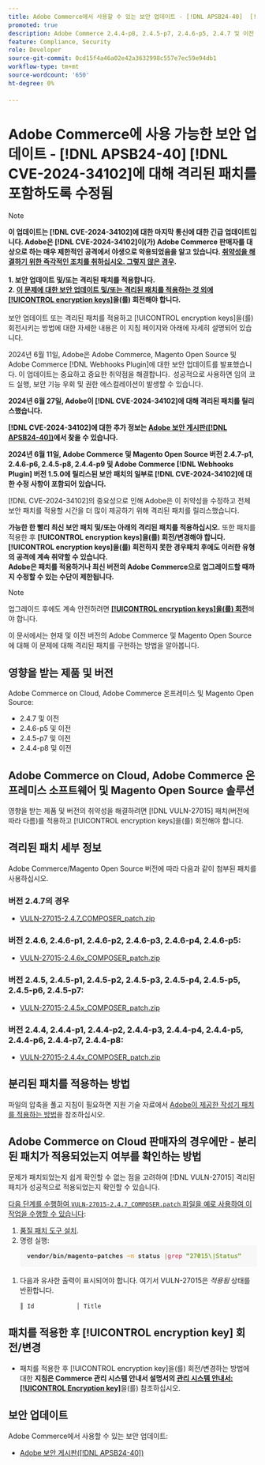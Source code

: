 ```yaml
---
title: Adobe Commerce에서 사용할 수 있는 보안 업데이트 - [!DNL APSB24-40]  [!DNL CVE-2024-34102]에 대해 격리된 패치를 포함하도록 수정됨
promoted: true
description: Adobe Commerce 2.4.4-p8, 2.4.5-p7, 2.4.6-p5, 2.4.7 및 이전 버전에 대해  [!DNL CVE-2024-34102] 을(를) 수정하려면 패치를 적용하십시오.
feature: Compliance, Security
role: Developer
source-git-commit: 0cd15f4a46a02e42a3632998c557e7ec59e94db1
workflow-type: tm+mt
source-wordcount: '650'
ht-degree: 0%

---
```


# Adobe Commerce에 사용 가능한 보안 업데이트 - [!DNL APSB24-40] [!DNL CVE-2024-34102]에 대해 격리된 패치를 포함하도록 수정됨

>[!NOTE]
>
>**이 업데이트는 [!DNL CVE-2024-34102]에 대한 마지막 통신에 대한 긴급 업데이트입니다. Adobe은 [!DNL CVE-2024-34102]이(가) Adobe Commerce 판매자를 대상으로 하는 매우 제한적인 공격에서 야생으로 악용되었음을 알고 있습니다. <u>취약성을 해결하기 위한 즉각적인 조치를 취하십시오. 그렇지 않은 경우</u>.<br><br>1. 보안 업데이트 및/또는 격리된 패치를 적용합니다.<br>2. <u>이 문제에 대한 보안 업데이트 및/또는 격리된 패치를 적용하는 것 외에 [!UICONTROL encryption keys]</u>을(를) 회전해야 합니다.**<br><br>&#x200B;보안 업데이트 또는 격리된 패치를 적용하고 [!UICONTROL encryption keys]을(를) 회전시키는 방법에 대한 자세한 내용은 이 지침 페이지와 아래에 자세히 설명되어 있습니다.

2024년 6월 11일, Adobe은 Adobe Commerce, Magento Open Source 및 Adobe Commerce [!DNL Webhooks Plugin]에 대한 보안 업데이트를 발표했습니다. 이 업데이트는 중요하고 중요한 취약점을 해결합니다.  성공적으로 사용하면 임의 코드 실행, 보안 기능 우회 및 권한 에스컬레이션이 발생할 수 있습니다.

**2024년 6월 27일, Adobe이 [!DNL CVE-2024-34102]에 대해 격리된 패치를 릴리스했습니다.**

**[!DNL CVE-2024-34102]에 대한 추가 정보는 [Adobe 보안 게시판([!DNL APSB24-40])](https://helpx.adobe.com/security/products/magento/apsb24-40.html)에서 찾을 수 있습니다.**

**2024년 6월 11일, Adobe Commerce 및 Magento Open Source 버전 2.4.7-p1, 2.4.6-p6, 2.4.5-p8, 2.4.4-p9 및 Adobe Commerce [!DNL Webhooks Plugin] 버전 1.5.0에 릴리스된 보안 패치의 일부로 [!DNL CVE-2024-34102]에 대한 수정 사항이 포함되어 있습니다.**

[!DNL CVE-2024-34102]의 중요성으로 인해 Adobe은 이 취약성을 수정하고 전체 보안 패치를 적용할 시간을 더 많이 제공하기 위해 격리된 패치를 릴리스했습니다.

**가능한 한 빨리 최신 보안 패치 및/또는 아래의 격리된 패치를 적용하십시오.**
또한 패치를 적용한 후 **[!UICONTROL encryption keys]**을(를) 회전/변경해야 합니다.
**[!UICONTROL encryption keys]을(를) 회전하지 못한 경우**&#x200B;패치 후에도 이러한 유형의 공격에 계속 취약할 수 있습니다&#x200B;**.<br>
Adobe은 패치를 적용하거나 최신 버전의 Adobe Commerce으로 업그레이드할 때까지 수정할 수 있는 수단이 제한됩니다.**<br>

>[!NOTE]
>
>업그레이드 후에도 계속 안전하려면 **[[!UICONTROL encryption keys]을(를) 회전](https://experienceleague.adobe.com/en/docs/commerce-admin/systems/security/encryption-key)**&#x200B;해야 합니다.

이 문서에서는 현재 및 이전 버전의 Adobe Commerce 및 Magento Open Source에 대해 이 문제에 대해 격리된 패치를 구현하는 방법을 알아봅니다.

## 영향을 받는 제품 및 버전

Adobe Commerce on Cloud, Adobe Commerce 온프레미스 및 Magento Open Source:

* 2.4.7 및 이전
* 2.4.6-p5 및 이전
* 2.4.5-p7 및 이전
* 2.4.4-p8 및 이전

## Adobe Commerce on Cloud, Adobe Commerce 온프레미스 소프트웨어 및 Magento Open Source 솔루션

영향을 받는 제품 및 버전의 취약성을 해결하려면 [!DNL VULN-27015] 패치(버전에 따라 다름)를 적용하고 [!UICONTROL encryption keys]을(를) 회전해야 합니다.

## 격리된 패치 세부 정보

Adobe Commerce/Magento Open Source 버전에 따라 다음과 같이 첨부된 패치를 사용하십시오.

### 버전 2.4.7의 경우

* [VULN-27015-2.4.7_COMPOSER_patch.zip](assets/VULN-27015-2.4.7_COMPOSER_patch.zip)

### 버전 2.4.6, 2.4.6-p1, 2.4.6-p2, 2.4.6-p3, 2.4.6-p4, 2.4.6-p5:

* [VULN-27015-2.4.6x_COMPOSER_patch.zip](assets/VULN-27015-2.4.6x_COMPOSER_patch.zip)

### 버전 2.4.5, 2.4.5-p1, 2.4.5-p2, 2.4.5-p3, 2.4.5-p4, 2.4.5-p5, 2.4.5-p6, 2.4.5-p7:

* [VULN-27015-2.4.5x_COMPOSER_patch.zip](assets/VULN-27015-2.4.5x_COMPOSER_patch.zip)

### 버전 2.4.4, 2.4.4-p1, 2.4.4-p2, 2.4.4-p3, 2.4.4-p4, 2.4.4-p5, 2.4.4-p6, 2.4.4-p7, 2.4.4-p8:

* [VULN-27015-2.4.4x_COMPOSER_patch.zip](assets/VULN-27015-2.4.4x_COMPOSER_patch.zip)


## 분리된 패치를 적용하는 방법

파일의 압축을 풀고 지침이 필요하면 지원 기술 자료에서 [Adobe이 제공한 작성기 패치를 적용하는 방법](https://experienceleague.adobe.com/docs/commerce-knowledge-base/kb/how-to/how-to-apply-a-composer-patch-provided-by-magento.html)을 참조하십시오.

## Adobe Commerce on Cloud 판매자의 경우에만 - 분리된 패치가 적용되었는지 여부를 확인하는 방법

문제가 패치되었는지 쉽게 확인할 수 없는 점을 고려하여 [!DNL VULN-27015] 격리된 패치가 성공적으로 적용되었는지 확인할 수 있습니다.

<u>다음 단계를 수행하여 `VULN-27015-2.4.7_COMPOSER.patch` 파일을 예로 사용하여 이 작업을 수행할 수 있습니다</u>:

1. [품질 패치 도구 설치](https://experienceleague.adobe.com/docs/commerce-operations/tools/quality-patches-tool/usage.html).
1. 명령 실행: <br>
   ![cve-2024-34102-tell-if-patch-applied-code](assets/cve-2024-34102-tell-if-patch-applied-code.png)

<!--
    ```bash
    vendor/bin/magento-patches -n status |grep "27015\|Status"
    ```
-->

1. 다음과 유사한 출력이 표시되어야 합니다. 여기서 VULN-27015은 *적용됨* 상태를 반환합니다.

   ```bash
   ║ Id            │ Title                                                        │ Category        │ Origin                 │ Status      │ Details                                          ║ ║ N/A           │ ../m2-hotfixes/VULN-27015-2.4.7_COMPOSER_patch.patch      │ Other           │ Local                  │ Applied     │ Patch type: Custom                                
   ```

## 패치를 적용한 후 [!UICONTROL encryption key] 회전/변경

* 패치를 적용한 후 [!UICONTROL encryption key]을(를) 회전/변경하는 방법에 대한 **지침은 Commerce 관리 시스템 안내서 설명서의 [관리 시스템 안내서: [!UICONTROL Encryption key]](https://experienceleague.adobe.com/en/docs/commerce-admin/systems/security/encryption-key)**&#x200B;을(를) 참조하십시오.

## 보안 업데이트

Adobe Commerce에서 사용할 수 있는 보안 업데이트:

* [Adobe 보안 게시판([!DNL APSB24-40])](https://helpx.adobe.com/security/products/magento/apsb24-40.html)
